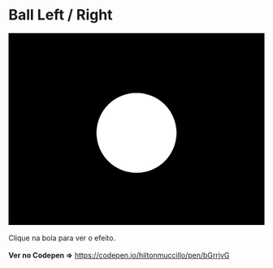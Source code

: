 # Ball Left / Right

![Libertadores 2021](images/tela.jpg?raw=true "Libertadores 2021")

Clique na bola para ver o efeito.<br><br>
<strong>Ver no Codepen =></strong> https://codepen.io/hiltonmuccillo/pen/bGrrjvG